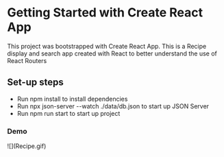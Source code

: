 <h1>Getting Started with Create React App</h1>
<p>This project was bootstrapped with Create React App. This is a Recipe display and search app created with React to better understand the use of React Routers</p>
<h2>Set-up steps</h2>
<ul>
  <li>Run npm install to install dependencies</li>
  <li>Run npx json-server --watch ./data/db.json to start up JSON Server</li>
  <li>Run npm run start to start up project</li>
</ul>
<h3>Demo</h3>
![](Recipe.gif)
